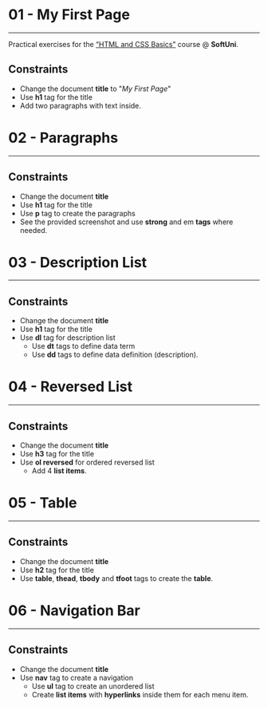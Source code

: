 # 01 - My First Page
------
Practical exercises for the [“HTML and CSS Basics”](#) course @ **SoftUni**.

## Constraints
* Change the document **title** to "*My First Page*"
* Use **h1** tag for the title
* Add two paragraphs with text inside.


# 02 - Paragraphs
------

## Constraints
* Change the document **title**
* Use **h1** tag for the title
* Use **p** tag to create the paragraphs
* See the provided screenshot and use **strong** and em **tags** where needed.

# 03 - Description List
------

## Constraints
* Change the document **title**
* Use **h1** tag for the title
* Use **dl** tag for description list
    * Use **dt** tags to define data term
    * Use **dd** tags to define data definition (description).
	
# 04 - Reversed List
------

## Constraints
* Change the document **title**
* Use **h3** tag for the title
* Use **ol reversed** for ordered reversed list
    * Add 4 **list items**.
	
# 05 - Table
------

## Constraints
* Change the document **title**
* Use **h2** tag for the title
* Use **table**, **thead**, **tbody** and **tfoot** tags to create the **table**.


# 06 - Navigation Bar
------

## Constraints
* Change the document **title**
* Use **nav** tag to create a navigation
    * Use **ul** tag to create an unordered list
    * Create **list items** with **hyperlinks** inside them for each menu item.
	




